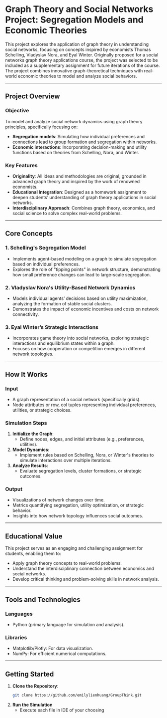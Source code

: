 # **Graph Theory and Social Networks Project: Segregation Models and Economic Theories**

This project explores the application of graph theory in understanding social networks, focusing on concepts inspired by economists Thomas Schelling, Vladyslav Nora, and Eyal Winter. Originally proposed for a social networks graph theory applications course, the project was selected to be included as a supplementary assignment for future iterations of the course. The project combines innovative graph-theoretical techniques with real-world economic theories to model and analyze social behaviors.

---

## **Project Overview**

### **Objective**
To model and analyze social network dynamics using graph theory principles, specifically focusing on:
- **Segregation models**: Simulating how individual preferences and connections lead to group formation and segregation within networks.
- **Economic interactions**: Incorporating decision-making and utility functions based on theories from Schelling, Nora, and Winter.

### **Key Features**
- **Originality**: All ideas and methodologies are original, grounded in advanced graph theory and inspired by the work of renowned economists.
- **Educational Integration**: Designed as a homework assignment to deepen students’ understanding of graph theory applications in social networks.
- **Interdisciplinary Approach**: Combines graph theory, economics, and social science to solve complex real-world problems.

---

## **Core Concepts**

### **1. Schelling's Segregation Model**
- Implements agent-based modeling on a graph to simulate segregation based on individual preferences.
- Explores the role of "tipping points" in network structure, demonstrating how small preference changes can lead to large-scale segregation.

### **2. Vladyslav Nora's Utility-Based Network Dynamics**
- Models individual agents’ decisions based on utility maximization, analyzing the formation of stable social clusters.
- Demonstrates the impact of economic incentives and costs on network connectivity.

### **3. Eyal Winter’s Strategic Interactions**
- Incorporates game theory into social networks, exploring strategic interactions and equilibrium states within a graph.
- Focuses on how cooperation or competition emerges in different network topologies.

---

## **How It Works**

### **Input**
- A graph representation of a social network (specifically grids).
- Node attributes or row, col tuples representing individual preferences, utilities, or strategic choices.

### **Simulation Steps**
1. **Initialize the Graph**:
   - Define nodes, edges, and initial attributes (e.g., preferences, utilities).
2. **Model Dynamics**:
   - Implement rules based on Schelling, Nora, or Winter's theories to simulate interactions over multiple iterations.
3. **Analyze Results**:
   - Evaluate segregation levels, cluster formations, or strategic outcomes.

### **Output**
- Visualizations of network changes over time.
- Metrics quantifying segregation, utility optimization, or strategic behavior.
- Insights into how network topology influences social outcomes.

---

## **Educational Value**

This project serves as an engaging and challenging assignment for students, enabling them to:
- Apply graph theory concepts to real-world problems.
- Understand the interdisciplinary connection between economics and social networks.
- Develop critical thinking and problem-solving skills in network analysis.

---

## **Tools and Technologies**

### **Languages**
- Python (primary language for simulation and analysis).

### **Libraries**
- Matplotlib/Plotly: For data visualization.
- NumPy: For efficient numerical computations.

---

## **Getting Started**

1. **Clone the Repository**:
   ```bash
   git clone https://github.com/emilylienhuang/GroupThink.git
2. **Run the Simulation**
   - Execute each file in IDE of your choosing

